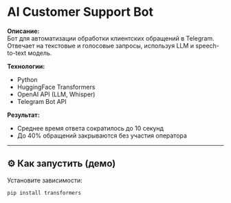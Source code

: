 # AI Customer Support Bot

**Описание:**  
Бот для автоматизации обработки клиентских обращений в Telegram.  
Отвечает на текстовые и голосовые запросы, используя LLM и speech-to-text модель.

**Технологии:**  
- Python  
- HuggingFace Transformers  
- OpenAI API (LLM, Whisper)  
- Telegram Bot API  

**Результат:**  
- Среднее время ответа сократилось до 10 секунд  
- До 40% обращений закрываются без участия оператора  

---

## ⚙️ Как запустить (демо)
Установите зависимости:
```bash
pip install transformers
